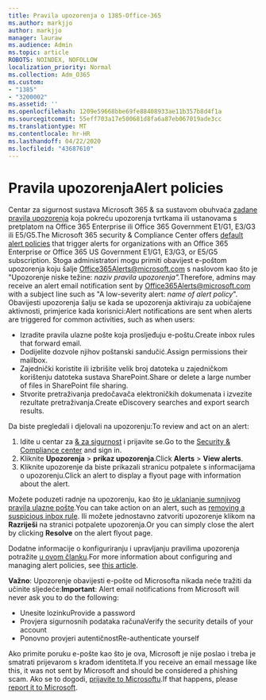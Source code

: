 ```yaml
---
title: Pravila upozorenja o 1385-Office-365
ms.author: markjjo
author: markjjo
manager: lauraw
ms.audience: Admin
ms.topic: article
ROBOTS: NOINDEX, NOFOLLOW
localization_priority: Normal
ms.collection: Adm_O365
ms.custom:
- "1385"
- "3200002"
ms.assetid: ''
ms.openlocfilehash: 1209e59668bbe69fe88408933ae11b357b8d4f1a
ms.sourcegitcommit: 55eff703a17e500681d8fa6a87eb067019ade3cc
ms.translationtype: MT
ms.contentlocale: hr-HR
ms.lasthandoff: 04/22/2020
ms.locfileid: "43687610"
---
```

# <a name="alert-policies"></a><span data-ttu-id="253ad-102">Pravila upozorenja</span><span class="sxs-lookup"><span data-stu-id="253ad-102">Alert policies</span></span>

<span data-ttu-id="253ad-103">Centar za sigurnost sustava Microsoft 365 & sa sustavom obuhvaća [zadane pravila upozorenja](https://docs.microsoft.com/office365/securitycompliance/alert-policies#default-alert-policies) koja pokreću upozorenja tvrtkama ili ustanovama s pretplatom na Office 365 Enterprise ili Office 365 Government E1/G1, E3/G3 ili E5/G5.</span><span class="sxs-lookup"><span data-stu-id="253ad-103">The Microsoft 365 security & Compliance Center offers [default alert policies](https://docs.microsoft.com/office365/securitycompliance/alert-policies#default-alert-policies) that trigger alerts for organizations with an Office 365 Enterprise or Office 365 US Government E1/G1, E3/G3, or E5/G5 subscription.</span></span> <span data-ttu-id="253ad-104">Stoga administratori mogu primiti obavijest e-poštom upozorenja koju šalje Office365Alerts@microsoft.com s naslovom kao što je "Upozorenje niske težine: *naziv pravila upozorenja".*</span><span class="sxs-lookup"><span data-stu-id="253ad-104">Therefore, admins may receive an alert email notification sent by Office365Alerts@microsoft.com with a subject line such as "A low-severity alert: *name of alert policy*".</span></span> <span data-ttu-id="253ad-105">Obavijesti upozorenja šalju se kada se upozorenja aktiviraju za uobičajene aktivnosti, primjerice kada korisnici:</span><span class="sxs-lookup"><span data-stu-id="253ad-105">Alert notifications are sent when alerts are triggered for common activities, such as when users:</span></span>

- <span data-ttu-id="253ad-106">Izradite pravila ulazne pošte koja prosljeđuju e-poštu.</span><span class="sxs-lookup"><span data-stu-id="253ad-106">Create inbox rules that forward email.</span></span>
- <span data-ttu-id="253ad-107">Dodijelite dozvole njihov poštanski sandučić.</span><span class="sxs-lookup"><span data-stu-id="253ad-107">Assign permissions their mailbox.</span></span>
- <span data-ttu-id="253ad-108">Zajednički koristite ili izbrišite velik broj datoteka u zajedničkom korištenju datoteka sustava SharePoint.</span><span class="sxs-lookup"><span data-stu-id="253ad-108">Share or delete a large number of files in SharePoint file sharing.</span></span>
- <span data-ttu-id="253ad-109">Stvorite pretraživanja predočavača elektroničkih dokumenata i izvezite rezultate pretraživanja.</span><span class="sxs-lookup"><span data-stu-id="253ad-109">Create eDiscovery searches and export search results.</span></span>

<span data-ttu-id="253ad-110">Da biste pregledali i djelovali na upozorenju:</span><span class="sxs-lookup"><span data-stu-id="253ad-110">To review and act on an alert:</span></span>

1. <span data-ttu-id="253ad-111">Idite u centar za [& za sigurnost](https://protection.office.com) i prijavite se.</span><span class="sxs-lookup"><span data-stu-id="253ad-111">Go to the [Security & Compliance center](https://protection.office.com) and sign in.</span></span>
2. <span data-ttu-id="253ad-112">Kliknite **Upozorenja** > **prikaz upozorenja**.</span><span class="sxs-lookup"><span data-stu-id="253ad-112">Click **Alerts** > **View alerts**.</span></span>
3. <span data-ttu-id="253ad-113">Kliknite upozorenje da biste prikazali stranicu potpalete s informacijama o upozorenju.</span><span class="sxs-lookup"><span data-stu-id="253ad-113">Click an alert to display a flyout page with information about the alert.</span></span>

<span data-ttu-id="253ad-114">Možete poduzeti radnje na upozorenju, kao što [je uklanjanje sumnjivog pravila ulazne pošte](https://docs.microsoft.com/office365/securitycompliance/responding-to-a-compromised-email-account).</span><span class="sxs-lookup"><span data-stu-id="253ad-114">You can take action on an alert, such as [removing a suspicious inbox rule](https://docs.microsoft.com/office365/securitycompliance/responding-to-a-compromised-email-account).</span></span> <span data-ttu-id="253ad-115">Ili možete jednostavno zatvoriti upozorenje klikom na **Razriješi** na stranici potpalete upozorenja.</span><span class="sxs-lookup"><span data-stu-id="253ad-115">Or you can simply close the alert by clicking **Resolve** on the alert flyout page.</span></span>

<span data-ttu-id="253ad-116">Dodatne informacije o konfiguriranju i upravljanju pravilima upozorenja potražite [u ovom članku](https://docs.microsoft.com/office365/securitycompliance/alert-policies).</span><span class="sxs-lookup"><span data-stu-id="253ad-116">For more information about configuring and managing alert policies, see  [this article](https://docs.microsoft.com/office365/securitycompliance/alert-policies).</span></span>

<span data-ttu-id="253ad-117">**Važno**: Upozorenje obavijesti e-pošte od Microsofta nikada neće tražiti da učinite sljedeće:</span><span class="sxs-lookup"><span data-stu-id="253ad-117">**Important**: Alert email notifications from Microsoft will never ask you to do the following:</span></span>

- <span data-ttu-id="253ad-118">Unesite lozinku</span><span class="sxs-lookup"><span data-stu-id="253ad-118">Provide a password</span></span>
- <span data-ttu-id="253ad-119">Provjera sigurnosnih podataka računa</span><span class="sxs-lookup"><span data-stu-id="253ad-119">Verify the security details of your account</span></span>
- <span data-ttu-id="253ad-120">Ponovno provjeri autentičnost</span><span class="sxs-lookup"><span data-stu-id="253ad-120">Re-authenticate yourself</span></span>

<span data-ttu-id="253ad-121">Ako primite poruku e-pošte kao što je ova, Microsoft je nije poslao i treba je smatrati prijevarom s krađom identiteta.</span><span class="sxs-lookup"><span data-stu-id="253ad-121">If you receive an email message like this, it was not sent by Microsoft and should be considered a phishing scam.</span></span> <span data-ttu-id="253ad-122">Ako se to dogodi, [prijavite to Microsoftu](https://docs.microsoft.com/office365/SecurityCompliance/report-junk-email-and-phishing-scams-in-outlook-on-the-web-eop).</span><span class="sxs-lookup"><span data-stu-id="253ad-122">If that happens, please [report it to Microsoft](https://docs.microsoft.com/office365/SecurityCompliance/report-junk-email-and-phishing-scams-in-outlook-on-the-web-eop).</span></span>